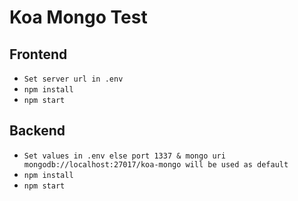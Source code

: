 # Koa Mongo Test

## Frontend
- `Set server url in .env`
- `npm install`
- `npm start`

## Backend
- `Set values in .env else port 1337 & mongo uri mongodb://localhost:27017/koa-mongo will be used as default`
- `npm install`
- `npm start`